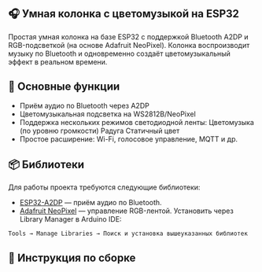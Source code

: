 ## 🎧 Умная колонка с цветомузыкой на ESP32
Простая умная колонка на базе ESP32 с поддержкой Bluetooth A2DP и RGB-подсветкой (на основе Adafruit NeoPixel). Колонка воспроизводит музыку по Bluetooth и одновременно создаёт цветомузыкальный эффект в реальном времени.

## 🔧 Основные функции
+ Приём аудио по Bluetooth через A2DP
+ Цветомузыкальная подсветка на WS2812B/NeoPixel
+ Поддержка нескольких режимов светодиодной ленты:
   Цветомузыка (по уровню громкости)
   Радуга
   Статичный цвет
+ Простое расширение: Wi-Fi, голосовое управление, MQTT и др.


## 📦 Библиотеки
Для работы проекта требуются следующие библиотеки:

+ [ESP32-A2DP]() — приём аудио по Bluetooth.
+ [Adafruit NeoPixel]() — управление RGB-лентой.
Установить через Library Manager в Arduino IDE:

```Tools → Manage Libraries → Поиск и установка вышеуказанных библиотек```

## 📄 Инструкция по сборке
